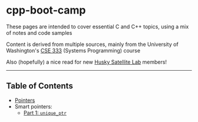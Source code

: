 # cpp-boot-camp

These pages are intended to cover essential C and C++ topics, using a mix of notes and code samples

Content is derived from multiple sources, mainly from the University of Washington's [CSE 333](https://courses.cs.washington.edu/courses/cse333/) (Systems Programming) course

Also (hopefully) a nice read for new [Husky Satellite Lab](https://huskysat.org/) members!

---
## Table of Contents

- [Pointers](notes/pointer-basics.md)
- Smart pointers:
    - [Part 1: `unique_ptr`](notes/smart-pointers-1.md)
